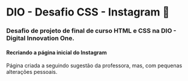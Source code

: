 # DIO - Desafio CSS - Instagram 📸

### Desafio de projeto de final de curso HTML e CSS na DIO - Digital Innovation One.

#### Recriando a página inicial do Instagram

Página criada a seguindo sugestão da professora, mas, com pequenas alterações pessoais.
